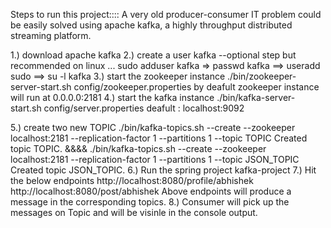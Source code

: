 Steps to run this project::::
A very old producer-consumer IT problem could be easily solved using apache kafka, a highly throughput distributed streaming platform.  

1.) download apache kafka
2.) create a user kafka --optional step but recommended
	on linux ... sudo adduser kafka => passwd kafka ==> useradd sudo ==> su -l kafka
3.) start the zookeeper instance
	./bin/zookeeper-server-start.sh config/zookeeper.properties 
	by deafult zookeeper instance will run at 0.0.0.0:2181
4.) start the kafka instance
	./bin/kafka-server-start.sh config/server.properties
	deafult : localhost:9092

5.) create two new TOPIC
	./bin/kafka-topics.sh --create --zookeeper localhost:2181 --replication-factor 1 --partitions 1 --topic TOPIC
	Created topic TOPIC.
	&&&&
	./bin/kafka-topics.sh --create --zookeeper localhost:2181 --replication-factor 1 --partitions 1 --topic JSON_TOPIC
	  	Created topic JSON_TOPIC.
6.) Run the spring project kafka-project
7.) Hit the below endpoints
	http://localhost:8080/profile/abhishek
	http://localhost:8080/post/abhishek
	Above endpoints will produce a message in the corresponding topics. 
8.) Consumer will pick up the messages on Topic and will be visinle in the console output.